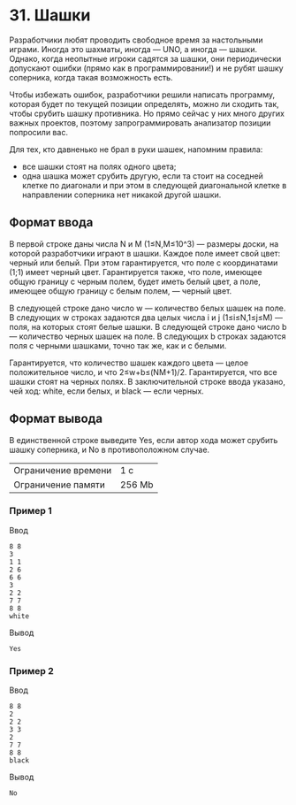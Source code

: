 # 31. Шашки

Разработчики любят проводить свободное время за настольными играми. Иногда это шахматы, иногда — UNO, а иногда — шашки. Однако, когда неопытные игроки садятся за шашки, они периодически допускают ошибки (прямо как в программировании!) и не рубят шашку соперника, когда такая возможность есть.

Чтобы избежать ошибок, разработчики решили написать программу, которая будет по текущей позиции определять, можно ли сходить так, чтобы срубить шашку противника. Но прямо сейчас у них много других важных проектов, поэтому запрограммировать анализатор позиции попросили вас.

Для тех, кто давненько не брал в руки шашек, напомним правила:
* все шашки стоят на полях одного цвета;
* одна шашка может срубить другую, если та стоит на соседней клетке по диагонали и при этом в следующей диагональной клетке в направлении соперника нет никакой другой шашки.


## Формат ввода

В первой строке даны числа N и M (1≤N,M≤10^3) — размеры доски, на которой разработчики играют в шашки. Каждое поле имеет свой цвет: черный или белый. При этом гарантируется, что поле с координатами (1;1) имеет черный цвет. Гарантируется также, что поле, имеющее общую границу с черным полем, будет иметь белый цвет, а поле, имеющее общую границу с белым полем, — черный цвет.

В следующей строке дано число w — количество белых шашек на поле. В следующих w строках задаются два целых числа i и j (1≤i≤N,1≤j≤M) — поля, на которых стоят белые шашки. В следующей строке дано число b — количество черных шашек на поле. В следующих b строках задаются поля с черными шашками, точно так же, как и с белыми.

Гарантируется, что количество шашек каждого цвета — целое положительное число, и что 2≤w+b≤(NM+1)/2. Гарантируется, что все шашки стоят на черных полях.
В заключительной строке ввода указано, чей ход: white, если белых, и black — если черных.


## Формат вывода

В единственной строке выведите Yes, если автор хода может срубить шашку соперника, и No в противоположном случае.

<table>
 <tr>
    <td>Ограничение времени</td>
    <td>1 c</td>
 </tr>
 <tr>
    <td>Ограничение памяти</td>
    <td>256 Mb</td>
 </tr>
</table>

### Пример 1

Ввод

    8 8
    3
    1 1
    2 6
    6 6
    3
    2 2
    7 7
    8 8
    white

Вывод

    Yes

### Пример 2

Ввод

    8 8
    2
    2 2
    3 3
    2
    7 7
    8 8
    black

Вывод

    No

